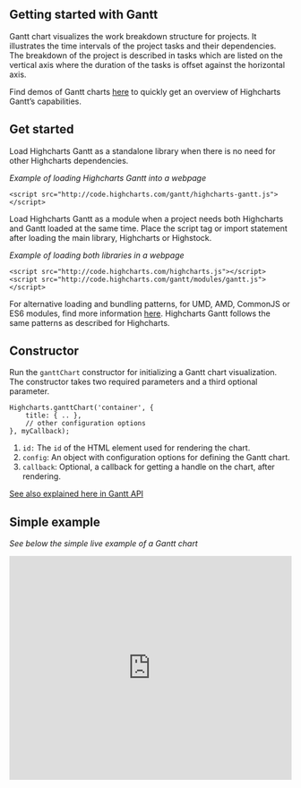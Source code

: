 Getting started with Gantt
--------------------------

Gantt chart visualizes the work breakdown structure for projects. It illustrates the time intervals of the project tasks and their dependencies. The breakdown of the project is described in tasks which are listed on the vertical axis where the duration of the tasks is offset against the horizontal axis.

Find demos of Gantt charts [here](gantt/demo) to quickly get an overview of Highcharts Gantt’s capabilities.

Get started
-----------

Load Highcharts Gantt as a standalone library when there is no need for other Highcharts dependencies.

_Example of loading Highcharts Gantt into a webpage_

    
    <script src="http://code.highcharts.com/gantt/highcharts-gantt.js"></script> 

Load Highcharts Gantt as a module when a project needs both Highcharts and Gantt loaded at the same time. Place the script tag or import statement after loading the main library, Highcharts or Highstock.

_Example of loading both libraries in a webpage_

    
    <script src="http://code.highcharts.com/highcharts.js"></script>
    <script src="http://code.highcharts.com/gantt/modules/gantt.js"></script> 

For alternative loading and bundling patterns, for UMD, AMD, CommonJS or ES6 modules, find more information [here](https://github.com/highcharts/highcharts/blob/master/readme.md). Highcharts Gantt follows the same patterns as described for Highcharts.

Constructor
-----------

Run the `ganttChart` constructor for initializing a Gantt chart visualization. The constructor takes two required parameters and a third optional parameter.

    
    Highcharts.ganttChart('container', {
        title: { .. },
        // other configuration options
    }, myCallback); 

1.  `id:` The `id` of the HTML element used for rendering the chart.
2.  `config`: An object with configuration options for defining the Gantt chart.
3.  `callback`: Optional, a callback for getting a handle on the chart, after rendering.

[See also explained here in Gantt API](https://api.highcharts.com/class-reference/Highcharts#.chart/)

Simple example
--------------

_See below the simple live example of a Gantt chart_

<iframe src="https://jsfiddle.net/87toLqnp/embedded/result,js/?username=gvaartjes" id="JSFEMB_18012" width="100%" height="400" frameborder="0" sandbox="allow-modals allow-forms allow-scripts allow-same-origin allow-popups allow-top-navigation-by-user-activation" allow="camera *; encrypted-media *;"></iframe>
